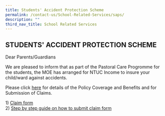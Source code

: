 ```yaml
---
title: Students' Accident Protection Scheme
permalink: /contact-us/School-Related-Services/saps/
description: ""
third_nav_title: School Related Services
---
```

## STUDENTS' ACCIDENT PROTECTION SCHEME

Dear Parents/Guardians

We are pleased to inform that as part of the Pastoral Care Progromme for the students, the MOE has arranged for NTUC Income to insure your child/ward against accidents.

Please click [here](https://www.income.com.sg/group-personal-accident-for-students) for details of the Policy Coverage and Benefits and for Submission of Claims.

1) [Claim form](https://www.income.com.sg/forms/claims/group-personal-accident-for-students-claim.aspx?ext=.pdf)<br>
2) [Step by step guide on how to submit claim form](https://www.income.com.sg/claims/insurance-for-students-and-children/student-group-personal-accident-plan#medical-expenses-claim)